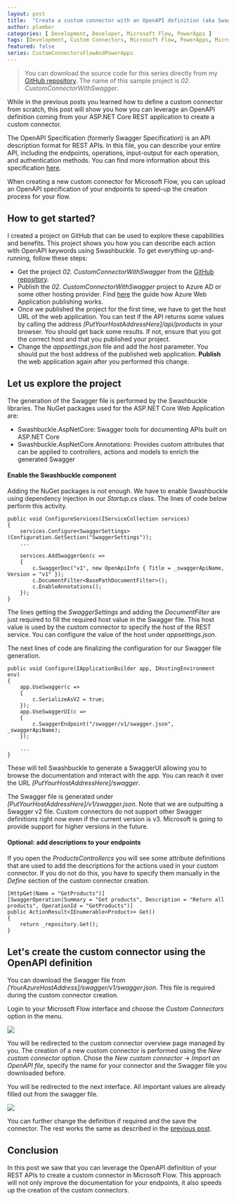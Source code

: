 ```yaml
---
layout: post
title:  "Create a custom connector with an OpenAPI definition (aka Swagger) from an ASP.NET Core solution"
author: plamber
categories: [ Development, Developer, Microsoft Flow, PowerApps ]
tags: [Development, Custom Connectors, Microsoft Flow, PowerApps, Microsoft 365]
featured: false
series: CustomConnectorsFlowAndPowerApps
---
```

> You can download the source code for this series directly from my [GitHub repository](https://github.com/plamber/powerplattformcustomconnectors/). The name of this sample project is *02. CustomConnectorWithSwagger*.

While in the previous posts you learned how to define a custom connector from scratch, this post will show you how you can leverage an OpenAPI definition coming from your ASP.NET Core REST application to create a custom connector. 

The OpenAPI Specification (formerly Swagger Specification) is an API description format for REST APIs. In this file, you can describe your entire API, including the endpoints, operations, input-output for each operation, and authentication methods. You can find more information about this specification [here](https://swagger.io/docs/specification/about/).

When creating a new custom connector for Microsoft Flow, you can upload an OpenAPI specification of your endpoints to speed-up the creation process for your flow.

## How to get started?
I created a project on GitHub that can be used to explore these capabilities and benefits. This project shows you how you can describe each action with OpenAPI keywords using Swashbuckle. To get everything up-and-running, follow these steps:
- Get the project *02. CustomConnectorWithSwagger* from the [GitHub repository](https://github.com/plamber/powerplattformcustomconnectors/).
- Publish the *02. CustomConnectorWithSwagger* project to Azure AD or some other hosting provider. Find [here](https://docs.microsoft.com/en-us/visualstudio/deployment/quickstart-deploy-to-azure?view=vs-2019) the guide how Azure Web Application publishing works.
- Once we published the project for the first time, we have to get the host URL of the web application. You can test if the API returns some values by calling the address *[PutYourHostAddressHere]/api/products* in your browser. You should get back some results. If not, ensure that you got the correct host and that you published your project.
- Change the *appsettings.json* file and add the *host* parameter. You should put the host address of the published web application. **Publish** the web application again after you performed this change.

## Let us explore the project
The generation of the Swagger file is performed by the Swashbuckle libraries. The NuGet packages used for the ASP.NET Core Web Application are:
- Swashbuckle.AspNetCore: Swagger tools for documenting APIs built on ASP.NET Core
- Swashbuckle.AspNetCore.Annotations: Provides custom attributes that can be applied to controllers, actions and models to enrich the generated Swagger

#### Enable the Swashbuckle component
Adding the NuGet packages is not enough. We have to enable Swashbuckle using dependency injection in our *Startup.cs* class. The lines of code below perform this activity.
```
public void ConfigureServices(IServiceCollection services)
{
    services.Configure<SwaggerSettings>(Configuration.GetSection("SwaggerSettings"));
    ...

    services.AddSwaggerGen(c =>
    {
        c.SwaggerDoc("v1", new OpenApiInfo { Title = _swaggerApiName, Version = "v1" });
        c.DocumentFilter<BasePathDocumentFilter>();
        c.EnableAnnotations();
    });
}
```
The lines getting the *SwaggerSettings* and adding the *DocumentFilter* are just required to fill the required host value in the Swagger file. This host value is used by the custom connector to specify the host of the REST service. You can configure the value of the host under *appsettings.json*.

The next lines of code are finalizing the configuration for our Swagger file generation.
```
public void Configure(IApplicationBuilder app, IHostingEnvironment env)
{
    app.UseSwagger(c =>
    {
        c.SerializeAsV2 = true;
    });
    app.UseSwaggerUI(c =>
    {
        c.SwaggerEndpoint("/swagger/v1/swagger.json", _swaggerApiName);
    });

    ...
}
```
These will tell Swashbuckle to generate a SwaggerUI allowing you to browse the documentation and interact with the app. You can reach it over the URL *[PutYourHostAddressHere]/swagger*. 

The Swagger file is generated under *[PutYourHostAddressHere]/v1/swagger.json*. Note that we are outputting a Swagger v2 file. Custom connectors do not support other Swagger definitions right now even if the current version is v3. Microsoft is going to provide support for higher versions in the future.

#### Optional: add descriptions to your endpoints
If you open the *ProductsControllercs* you will see some attribute definitions that are used to add the descriptions for the actions used in your custom connector. If you do not do this, you have to specify them manually in the *Define* section of the custom connector creation.

```
[HttpGet(Name = "GetProducts")]
[SwaggerOperation(Summary = "Get products", Description = "Return all products", OperationId = "GetProducts")]
public ActionResult<IEnumerable<Product>> Get()
{
    return _repository.Get();
}
```

## Let's create the custom connector using the OpenAPI definition
You can download the Swagger file from *[YourAzureHostAddress]/swagger/v1/swagger.json*. This file is required during the custom connector creation.

Login to your Microsoft Flow interface and choose the *Custom Connectors* option in the menu.

![](../../assets/images/2019-10-24-06-33-45.png)

You will be redirected to the custom connector overview page managed by you. The creation of a new custom connector is performed using the *New custom connector* option. Chose the *New custom connector* -> *Import an OpenAPI file*, specify the name for your connector and the Swagger file you downloaded before.

You will be redirected to the next interface. All important values are already filled out from the swagger file.

![](../../assets/images/2019-10-25-12-33-15.png)

You can further change the definition if required and the save the connector. The rest works the same as described in the [previous post](/Create-Custom-Connector-That-Accesses-An-Anonymous-REST-API).

## Conclusion
In this post we saw that you can leverage the OpenAPI definition of your REST APIs to create a custom connector in Microsoft Flow. This approach will not only improve the documentation for your endpoints, it also speeds up the creation of the custom connectors. 